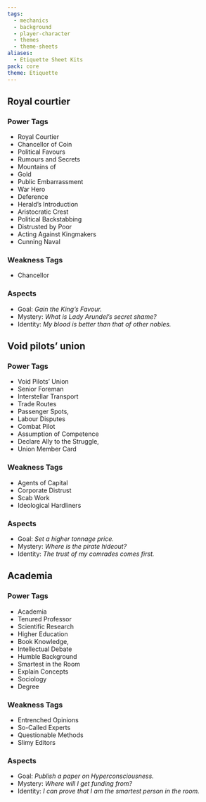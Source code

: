 ```yaml
---
tags:
  - mechanics
  - background
  - player-character
  - themes
  - theme-sheets
aliases:
  - Etiquette Sheet Kits
pack: core
theme: Etiquette
---
```



## Royal courtier
### Power Tags
- Royal Courtier
- Chancellor of Coin
- Political Favours
- Rumours and Secrets
- Mountains of
- Gold
- Public Embarrassment
- War Hero
- Deference
- Herald’s Introduction
- Aristocratic Crest
- Political Backstabbing
- Distrusted by Poor
- Acting Against Kingmakers
- Cunning Naval

### Weakness Tags
- Chancellor

### Aspects
- Goal: *Gain the King’s Favour.*
- Mystery: *What is Lady Arundel’s secret shame?*
- Identity: *My blood is better than that of other nobles.*

## Void pilots’ union
### Power Tags
- Void Pilots’ Union
- Senior Foreman
- Interstellar Transport
- Trade Routes
- Passenger Spots,
- Labour Disputes
- Combat Pilot
- Assumption of Competence
- Declare Ally to the Struggle,
- Union Member Card

### Weakness Tags
- Agents of Capital
- Corporate Distrust
- Scab Work
- Ideological Hardliners

### Aspects
- Goal: *Set a higher tonnage price.*
- Mystery: *Where is the pirate hideout?*
- Identity: *The trust of my comrades comes first.*

## Academia
### Power Tags
- Academia
- Tenured Professor
- Scientific Research
- Higher Education
- Book Knowledge,
- Intellectual Debate
- Humble Background
- Smartest in the Room
- Explain Concepts
- Sociology
- Degree

### Weakness Tags
- Entrenched Opinions
- So-Called Experts
- Questionable Methods
- Slimy Editors

### Aspects
- Goal: *Publish a paper on Hyperconsciousness.*
- Mystery: *Where will I get funding from?*
- Identity: *I can prove that I am the smartest person in the room.*
